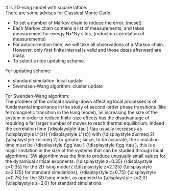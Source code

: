 It is 2D-ising model with square lattice.\
There are some advises for Classical Monte Carlo.
- To set a number of Markov chain to reduce the error. (mcset)
- Each Markov chain contains a list of measurements, and takes measurement for evergy Nx*Ny sites. (reduction correlation of measurements)
- For autocorrection time, we will take all observations of a Markov chain. However, only first finite interval is valid and those datas afterward are noisy.
- To select a nice updating scheme.

For updating scheme:
- standard simulation: local update
- Swendsen-Wang algorithm: cluster update

For Swenden-Wang algorithm:\
The problem of the critical slowing-down affecting local processes is of fundamental importance in the study of second-order phase transitions (like ferromagnetic transition in the Ising model), as increasing the size of the system in order to reduce finite-size effects has the disadvantage of requiring a far larger number of moves to reach thermal equilibrium. Indeed the correlation time {\displaystyle \tau } \tau  usually increases as {\displaystyle L^{z}} {\displaystyle L^{z}} with {\displaystyle z\simeq 2} {\displaystyle z\simeq 2} or greater; since, to be accurate, the simulation time must be {\displaystyle t\gg \tau } {\displaystyle t\gg \tau }, this is a major limitation in the size of the systems that can be studied through local algorithms. SW algorithm was the first to produce unusually small values for the dynamical critical exponents: {\displaystyle z=0.35} {\displaystyle z=0.35} for the 2D Ising model ( {\displaystyle z=2.125} {\displaystyle z=2.125} for standard simulations); {\displaystyle z=0.75} {\displaystyle z=0.75} for the 3D Ising model, as opposed to {\displaystyle z=2.0} {\displaystyle z=2.0} for standard simulations.
